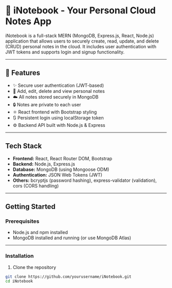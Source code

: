 # 📝 iNotebook - Your Personal Cloud Notes App

iNotebook is a full-stack MERN (MongoDB, Express.js, React, Node.js) application that allows users to securely create, read, update, and delete (CRUD) personal notes in the cloud. It includes user authentication with JWT tokens and supports login and signup functionality.

---

## 🚀 Features

- ✨ Secure user authentication (JWT-based)
- 📝 Add, edit, delete and view personal notes
- ☁️ All notes stored securely in MongoDB
- 🔒 Notes are private to each user
- ⚛️ React frontend with Bootstrap styling
- 🔃 Persistent login using localStorage token
- ⚙️ Backend API built with Node.js & Express

---

## Tech Stack

- **Frontend:** React, React Router DOM, Bootstrap
- **Backend:** Node.js, Express.js
- **Database:** MongoDB (using Mongoose ODM)
- **Authentication:** JSON Web Tokens (JWT)
- **Others:** bcryptjs (password hashing), express-validator (validation), cors (CORS handling)

---

## Getting Started

### Prerequisites

- Node.js and npm installed
- MongoDB installed and running (or use MongoDB Atlas)

---

### Installation

   1. Clone the repository
```bash
git clone https://github.com/yourusername/iNotebook.git
cd iNotebook
